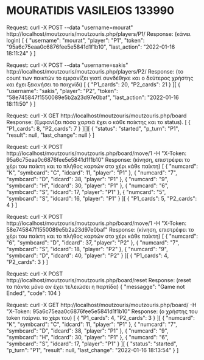 # MOURATIDIS VASILEIOS 133990



Request:
curl -X POST --data "username=mourat" http://localhost/moutzouris/moutzouris.php/players/P1/
Response: (κάνει login)
[
    {
        "username": "mourat",
        "player": "P1",
        "token": "95a6c75eaa0c6876fee5e5841d1f1b10",
        "last_action": "2022-01-16 18:11:24"
    }
]

Request:
curl -X POST --data "username=sakis" http://localhost/moutzouris/moutzouris.php/players/P2/
Response: (το count των παικτών το εμφανίζει γιατί συνδέθηκε και ο δεύτερος χρήστης και έχει ξεκινήσει το παιχνίδι)
[
    {
        "P1_cards": 20,
        "P2_cards": 21
    }
][
    {
        "username": "sakis",
        "player": "P2",
        "token": "58e745847f1550089e5b2a23d97e0baf",
        "last_action": "2022-01-16 18:11:50"
    }
]

Request:
curl -X GET http://localhost/moutzouris/moutzouris.php/board
Response: (Εμφανίζει πόσα χαρτιά έχει ο κάθε παίκτης και το status).
[
    {
        "P1_cards": 8,
        "P2_cards": 7
    }
][][
    {
        "status": "started",
        "p_turn": "P1",
        "result": null,
        "last_change": null
    }
]


Request:
curl -X POST http://localhost/moutzouris/moutzouris.php/board/move/1 -H "X-Token: 95a6c75eaa0c6876fee5e5841d1f1b10"
Response: (κίνηση, επιστρέφει το χέρι του παίκτη και το πλήθος καρτών στο χέρι κάθε παίκτη)
[
    {
        "numcard": "K",
        "symbcard": "C",
        "idcard": 11,
        "player": "P1"
    },
    {
        "numcard": "7",
        "symbcard": "D",
        "idcard": 38,
        "player": "P1"
    },
    {
        "numcard": "9",
        "symbcard": "H",
        "idcard": 30,
        "player": "P1"
    },
    {
        "numcard": "6",
        "symbcard": "S",
        "idcard": 17,
        "player": "P1"
    },
    {
        "numcard": "5",
        "symbcard": "S",
        "idcard": 16,
        "player": "P1"
    }
][
    {
        "P1_cards": 5,
        "P2_cards": 4
    }
]


Request:
curl -X POST http://localhost/moutzouris/moutzouris.php/board/move/1 -H "X-Token: 58e745847f1550089e5b2a23d97e0baf"
Response: (κίνηση, επιστρέφει το χέρι του παίκτη και το πλήθος καρτών στο χέρι κάθε παίκτη)
[
    {
        "numcard": "6",
        "symbcard": "D",
        "idcard": 37,
        "player": "P2"
    },
    {
        "numcard": "7",
        "symbcard": "S",
        "idcard": 18,
        "player": "P2"
    },
    {
        "numcard": "9",
        "symbcard": "D",
        "idcard": 40,
        "player": "P2"
    }
][
    {
        "P1_cards": 4,
        "P2_cards": 3
    }
]

Request:
curl -X POST  http://localhost/moutzouris/moutzouris.php/board/reset
Response: (reset τα πάντα μόνο αν έχει τελειώσει η παρτίδα)
{
    "messagge": "Game not Ended",
    "code": 104
}

Request:
curl -X GET  http://localhost/moutzouris/moutzouris.php/board/ -H "X-Token: 95a6c75eaa0c6876fee5e5841d1f1b10"
Response: (ο χρήστης του token παίρνει το χέρι του) 
[
    {
        "P1_cards": 4,
        "P2_cards": 3
    }
][
    {
        "numcard": "K",
        "symbcard": "C",
        "idcard": 11,
        "player": "P1"
    },
    {
        "numcard": "7",
        "symbcard": "D",
        "idcard": 38,
        "player": "P1"
    },
    {
        "numcard": "9",
        "symbcard": "H",
        "idcard": 30,
        "player": "P1"
    },
    {
        "numcard": "6",
        "symbcard": "S",
        "idcard": 17,
        "player": "P1"
    }
][
    {
        "status": "started",
        "p_turn": "P1",
        "result": null,
        "last_change": "2022-01-16 18:13:54"
    }
]